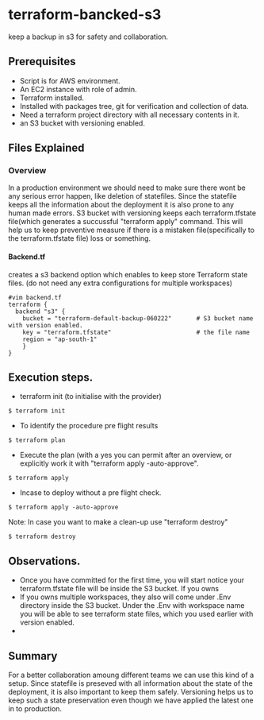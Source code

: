 # terraform-bancked-s3
keep a backup in s3 for safety and collaboration.

## Prerequisites
- Script is for AWS environment.
- An EC2 instance with role of admin. 
- Terraform installed.
- Installed with packages tree, git for verification and collection of data.
- Need a terraform project directory with all necessary contents in it. 
- an S3 bucket with versioning enabled.

## Files Explained

### Overview
In a production environment we should need to make sure there wont be any serious error happen, like deletion of statefiles. Since the statefile keeps all the information about the deployment it is also prone to any human made errors. S3 bucket with versioning keeps each terraform.tfstate file(which generates a succussful "terraform apply" command. This will help us to keep preventive measure if there is a mistaken file(specifically to the terraform.tfstate file) loss or something. 

#### Backend.tf
creates a s3 backend option which enables to keep store Terraform state files. (do not need any extra configurations for multiple workspaces)
```
#vim backend.tf
terraform {
  backend "s3" {
    bucket = "terraform-default-backup-060222"       # S3 bucket name with version enabled.
    key = "terraform.tfstate"                        # the file name 
    region = "ap-south-1"
    }
}
```
## Execution steps.
- terraform init (to initialise with the provider)
```
$ terraform init 
```
- To identify the procedure pre flight results
```
$ terraform plan 
```
- Execute the plan (with a yes you can permit after an overview, or explicitly work it with "terraform apply -auto-approve".
```
$ terraform apply 
```
- Incase to deploy without a pre flight check.
```
$ terraform apply -auto-approve 
```
Note: In case you want to make a clean-up use "terraform destroy"
```
$ terraform destroy
```
## Observations.
- Once you have committed for the first time, you will start notice your terraform.tfstate file will be inside the S3 bucket. If you owns
- If you owns multiple workspaces, they also will come under .Env directory inside the S3 bucket. Under the .Env with workspace name you will be able to see terraform state files, which you used earlier with version enabled.
- 
## Summary
For a better collaboration amoung different teams we can use this kind of a setup. Since statefile is preseved with all information about the state of the deployment, it is also important to keep them safely. Versioning helps us to keep such a state preservation even though we have applied the latest one in to production. 
